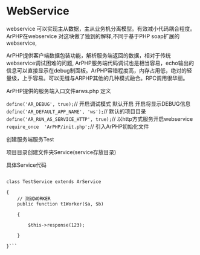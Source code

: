 # WebService

webservice 可以实现主从数据，主从业务机分离模型。有效减小代码耦合程度。
ArPHP在webservice 对这块做了独到的解释,不同于基于PHP soap扩展的 webservice,

ArPHP提供客户端数据包装功能，解析服务端返回的数据，相对于传统webservice调试困难的问题, ArPHP服务端代码调试也是相当容易，echo输出的信息可以直接显示在debug制面板。ArPHP容错程度高，内存占用低，绝对的轻量级，上手容易。可以无缝与ARPHP其他的几种模式融合。RPC调用很华丽。

ArPHP提供的服务端入口文件arws.php 定义 

```define('AR_DEBUG', true);```// 开启调试模式 默认开启 开启将显示DEBUG信息
```define('AR_DEFAULT_APP_NAME', 'ws');```// 默认的项目目录    
```define('AR_RUN_AS_SERVICE_HTTP', true);```// 以http方式服务开启webservice  
```require_once  'ArPHP/init.php';```// 引入ArPHP初始化文件


创建服务端服务Test

项目目录创建文件夹Service(service存放目录)

具体Service代码

```TestService.class.php

class TestService extends ArService

{
    // 测试WORKER
    public function t1Worker($a, $b)

    {

        $this->response(123);

    }

}```
